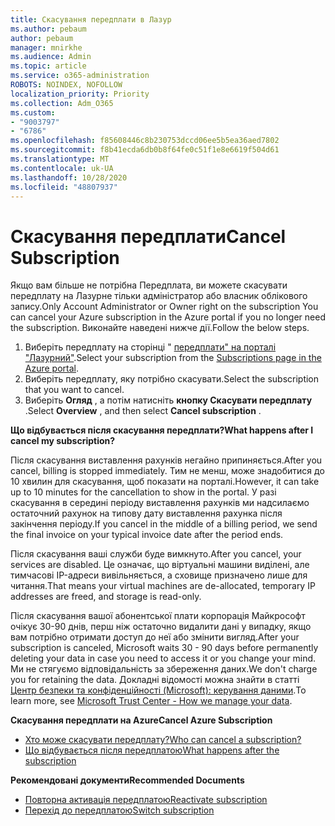 ```yaml
---
title: Скасування передплати в Лазур
ms.author: pebaum
author: pebaum
manager: mnirkhe
ms.audience: Admin
ms.topic: article
ms.service: o365-administration
ROBOTS: NOINDEX, NOFOLLOW
localization_priority: Priority
ms.collection: Adm_O365
ms.custom:
- "9003797"
- "6786"
ms.openlocfilehash: f85608446c8b230753dccd06ee5b5ea36aed7802
ms.sourcegitcommit: f8b41ecda6db0b8f64fe0c51f1e8e6619f504d61
ms.translationtype: MT
ms.contentlocale: uk-UA
ms.lasthandoff: 10/28/2020
ms.locfileid: "48807937"
---
```

# <a name="cancel-subscription"></a><span data-ttu-id="2b8b5-102">Скасування передплати</span><span class="sxs-lookup"><span data-stu-id="2b8b5-102">Cancel Subscription</span></span>

<span data-ttu-id="2b8b5-103">Якщо вам більше не потрібна Передплата, ви можете скасувати передплату на Лазурне тільки адміністратор або власник облікового запису.</span><span class="sxs-lookup"><span data-stu-id="2b8b5-103">Only Account Administrator or Owner right on the subscription You can cancel your Azure subscription in the Azure portal if you no longer need the subscription.</span></span> <span data-ttu-id="2b8b5-104">Виконайте наведені нижче дії.</span><span class="sxs-lookup"><span data-stu-id="2b8b5-104">Follow the below steps.</span></span>

1. <span data-ttu-id="2b8b5-105">Виберіть передплату на сторінці " [передплати" на порталі "Лазурний"](https://portal.azure.com/#blade/Microsoft_Azure_Billing/SubscriptionsBlade).</span><span class="sxs-lookup"><span data-stu-id="2b8b5-105">Select your subscription from the [Subscriptions page in the Azure portal](https://portal.azure.com/#blade/Microsoft_Azure_Billing/SubscriptionsBlade).</span></span>
2. <span data-ttu-id="2b8b5-106">Виберіть передплату, яку потрібно скасувати.</span><span class="sxs-lookup"><span data-stu-id="2b8b5-106">Select the subscription that you want to cancel.</span></span>
3. <span data-ttu-id="2b8b5-107">Виберіть **Огляд** , а потім натисніть **кнопку Скасувати передплату** .</span><span class="sxs-lookup"><span data-stu-id="2b8b5-107">Select **Overview** , and then select **Cancel subscription** .</span></span>

<span data-ttu-id="2b8b5-108">**Що відбувається після скасування передплати?**</span><span class="sxs-lookup"><span data-stu-id="2b8b5-108">**What happens after I cancel my subscription?**</span></span>

<span data-ttu-id="2b8b5-109">Після скасування виставлення рахунків негайно припиняється.</span><span class="sxs-lookup"><span data-stu-id="2b8b5-109">After you cancel, billing is stopped immediately.</span></span> <span data-ttu-id="2b8b5-110">Тим не менш, може знадобитися до 10 хвилин для скасування, щоб показати на порталі.</span><span class="sxs-lookup"><span data-stu-id="2b8b5-110">However, it can take up to 10 minutes for the cancellation to show in the portal.</span></span> <span data-ttu-id="2b8b5-111">У разі скасування в середині періоду виставлення рахунків ми надсилаємо остаточний рахунок на типову дату виставлення рахунка після закінчення періоду.</span><span class="sxs-lookup"><span data-stu-id="2b8b5-111">If you cancel in the middle of a billing period, we send the final invoice on your typical invoice date after the period ends.</span></span>

<span data-ttu-id="2b8b5-112">Після скасування ваші служби буде вимкнуто.</span><span class="sxs-lookup"><span data-stu-id="2b8b5-112">After you cancel, your services are disabled.</span></span> <span data-ttu-id="2b8b5-113">Це означає, що віртуальні машини виділені, але тимчасові IP-адреси вивільняється, а сховище призначено лише для читання.</span><span class="sxs-lookup"><span data-stu-id="2b8b5-113">That means your virtual machines are de-allocated, temporary IP addresses are freed, and storage is read-only.</span></span>

<span data-ttu-id="2b8b5-114">Після скасування вашої абонентської плати корпорація Майкрософт очікує 30-90 днів, перш ніж остаточно видалити дані у випадку, якщо вам потрібно отримати доступ до неї або змінити вигляд.</span><span class="sxs-lookup"><span data-stu-id="2b8b5-114">After your subscription is canceled, Microsoft waits 30 - 90 days before permanently deleting your data in case you need to access it or you change your mind.</span></span> <span data-ttu-id="2b8b5-115">Ми не стягуємо відповідальність за збереження даних.</span><span class="sxs-lookup"><span data-stu-id="2b8b5-115">We don't charge you for retaining the data.</span></span> <span data-ttu-id="2b8b5-116">Докладні відомості можна знайти в статті [Центр безпеки та конфіденційності (Microsoft): керування даними](https://go.microsoft.com/fwLink/p/?LinkID=822930&clcid=0x409).</span><span class="sxs-lookup"><span data-stu-id="2b8b5-116">To learn more, see [Microsoft Trust Center - How we manage your data](https://go.microsoft.com/fwLink/p/?LinkID=822930&clcid=0x409).</span></span>

<span data-ttu-id="2b8b5-117">**Скасування передплати на Azure**</span><span class="sxs-lookup"><span data-stu-id="2b8b5-117">**Cancel Azure Subscription**</span></span>

- [<span data-ttu-id="2b8b5-118">Хто може скасувати передплату?</span><span class="sxs-lookup"><span data-stu-id="2b8b5-118">Who can cancel a subscription?</span></span>](https://docs.microsoft.com/azure/billing/billing-how-to-cancel-azure-subscription?WT.mc_id=Portal-Microsoft_Azure_Support#who-can-cancel-a-subscription)
- [<span data-ttu-id="2b8b5-119">Що відбувається після передплатою</span><span class="sxs-lookup"><span data-stu-id="2b8b5-119">What happens after the subscription</span></span>](https://docs.microsoft.com/azure/billing/billing-how-to-cancel-azure-subscription?WT.mc_id=Portal-Microsoft_Azure_Support#what-happens-after-i-cancel-my-subscription)

<span data-ttu-id="2b8b5-120">**Рекомендовані документи**</span><span class="sxs-lookup"><span data-stu-id="2b8b5-120">**Recommended Documents**</span></span>

- [<span data-ttu-id="2b8b5-121">Повторна активація передплатою</span><span class="sxs-lookup"><span data-stu-id="2b8b5-121">Reactivate subscription</span></span>](https://docs.microsoft.com/azure/billing/billing-how-to-cancel-azure-subscription?WT.mc_id=Portal-Microsoft_Azure_Support#reactivate-subscription)
- [<span data-ttu-id="2b8b5-122">Перехід до передплатою</span><span class="sxs-lookup"><span data-stu-id="2b8b5-122">Switch subscription</span></span>](https://docs.microsoft.com/azure/billing/billing-how-to-switch-azure-offer?WT.mc_id=Portal-Microsoft_Azure_Support)
